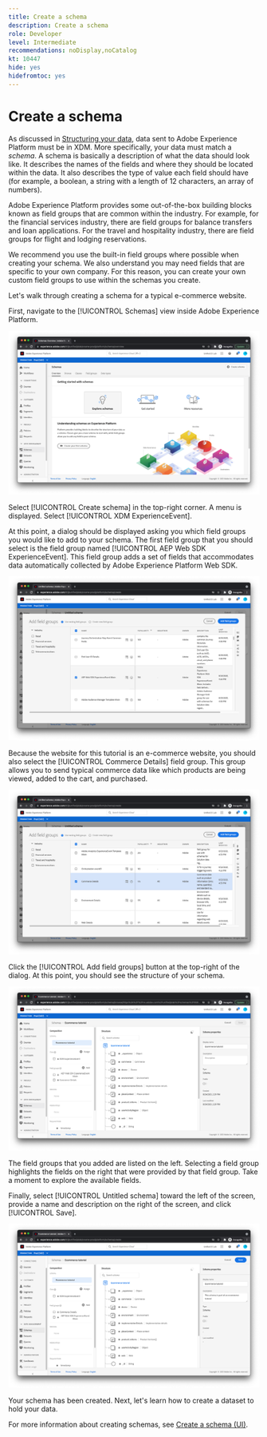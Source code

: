 ```yaml
---
title: Create a schema
description: Create a schema
role: Developer
level: Intermediate
recommendations: noDisplay,noCatalog
kt: 10447
hide: yes
hidefromtoc: yes
---
```

# Create a schema

As discussed in [Structuring your data](../structuring-your-data.md), data sent to Adobe Experience Platform must be in XDM. More specifically, your data must match a _schema_. A schema is basically a description of what the data should look like. It describes the names of the fields and where they should be located within the data. It also describes the type of value each field should have (for example, a boolean, a string with a length of 12 characters, an array of numbers).

Adobe Experience Platform provides some out-of-the-box building blocks known as field groups that are common within the industry. For example, for the financial services industry, there are field groups for balance transfers and loan applications. For the travel and hospitality industry, there are field groups for flight and lodging reservations.

We recommend you use the built-in field groups where possible when creating your schema. We also understand you may need fields that are specific to your own company. For this reason, you can create your own custom field groups to use within the schemas you create.

Let's walk through creating a schema for a typical e-commerce website. 

First, navigate to the [!UICONTROL Schemas] view inside Adobe Experience Platform.

![Schemas view](../assets/schemas-view.png)

Select [!UICONTROL Create schema] in the top-right corner. A menu is displayed. Select [!UICONTROL XDM ExperienceEvent].

At this point, a dialog should be displayed asking you which field groups you would like to add to your schema. The first field group that you should select is the field group named [!UICONTROL AEP Web SDK ExperienceEvent]. This field group adds a set of fields that accommodates data automatically collected by Adobe Experience Platform Web SDK.

![AEP Web SDK mixin](../assets/aep-web-sdk-mixin.png)

Because the website for this tutorial is an e-commerce website, you should also select the [!UICONTROL Commerce Details] field group. This group allows you to send typical commerce data like which products are being viewed, added to the cart, and purchased.

![Commerce details mixin](../assets/commerce-details-mixin.png)

Click the [!UICONTROL Add field groups] button at the top-right of the dialog. At this point, you should see the structure of your schema.

![Schema with mixins](../assets/schema-with-mixins.png)

The field groups that you added are listed on the left. Selecting a field group highlights the fields on the right that were provided by that field group. Take a moment to explore the available fields.

Finally, select [!UICONTROL Untitled schema] toward the left of the screen, provide a name and description on the right of the screen, and click [!UICONTROL Save].

![Schema with name and description](../assets/schema-name-description.png)

Your schema has been created. Next, let's learn how to create a dataset to hold your data.

For more information about creating schemas, see [Create a schema (UI)](https://experienceleague.adobe.com/docs/experience-platform/xdm/tutorials/create-schema-ui.html).

